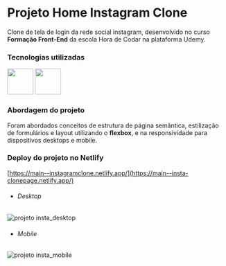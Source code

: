# Projeto Home Instagram Clone
Clone de tela de login da rede social instagram, desenvolvido no curso <strong>Formação Front-End</strong> da escola Hora de Codar na plataforma Udemy.

### Tecnologias utilizadas
<img src="https://cdn.jsdelivr.net/gh/devicons/devicon/icons/html5/html5-original-wordmark.svg" width="60" height="60"/> <img src="https://cdn.jsdelivr.net/gh/devicons/devicon/icons/css3/css3-original-wordmark.svg" width="60" height="60"/>

### Abordagem do projeto
Foram abordados conceitos de estrutura de página semântica, estilização de formulários e layout utilizando o <strong>flexbox</strong>, e na responsividade para dispositivos desktops e mobile.

### Deploy do projeto no Netlify
[https://main--instagramclone.netlify.app/](https://main--insta-clonepage.netlify.app/)


- ###### Desktop
![projeto insta_desktop](https://github.com/Andre-Francelino/projeto-home-instagram-clone/assets/107659656/37065b49-58b9-4404-9dc9-7deea233796c) 

- ###### Mobile
![projeto insta_mobile](https://github.com/Andre-Francelino/projeto-home-instagram-clone/assets/107659656/18d3d9fe-d91e-4548-9072-371f9687ba3f)
